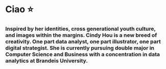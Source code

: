 # Ciao :star:

<!--
**cindyhou0210/cindyhou0210** is a ✨ _special_ ✨ repository because its `README.md` (this file) appears on your GitHub profile.

Here are some ideas to get you started:

- 🔭 I’m currently working on ...
- 🌱 I’m currently learning ...
- 👯 I’m looking to collaborate on ...
- 🤔 I’m looking for help with ...
- 💬 Ask me about ...
- 📫 How to reach me: ...
- 😄 Pronouns: ...
- ⚡ Fun fact: ...
-->

### Inspired by her identities, cross generational youth culture, and images within the margins. Cindy Hou is a new breed of creativity. One part data analyst, one part illustrator, one part digital strategist. She is currently pursuing double major in Computer Science and Business with a concentration in data analytics at Brandeis University.

